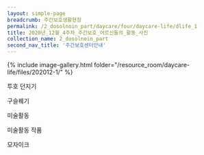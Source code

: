 ```yaml
--- 
layout: simple-page
breadcrumb: 주간보호생활현장 
permalink: /2_dosolnoin_part/daycare/four/daycare-life/dlife_1
title: 2020년_12월_4주차_주간보호_어르신들의_활동_사진
collection_name: 2_dosolnoin_part
second_nav_title: '주간보호센터안내' 
---
```

{% include image-gallery.html folder="/resource_room/daycare-life/files/202012-1/" %}

투호 던지기

구슬꿰기

미술활동

미술활동 작품

모자이크